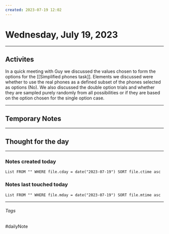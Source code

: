 ```yaml
---
created: 2023-07-19 12:02
---
```


# Wednesday, July 19, 2023

---

## Activites

In a quick meeting with Guy we discussed the values chosen to form the options for the [[Simplified phones task]]. Elements we discussed were whether to use the real phones as a defined subset of the phones selected as options (No). We also discussed the double option trials and whether they are sampled purely randomly from all possibilities or if they are based on the option chosen for the single option case.

---

## Temporary Notes

---

## Thought for the day

---

### Notes created today
```dataview
List FROM "" WHERE file.cday = date("2023-07-19") SORT file.ctime asc
```

### Notes last touched today
```dataview
List FROM "" WHERE file.mday = date("2023-07-19") SORT file.mtime asc
```
---

###### Tags

#dailyNote
